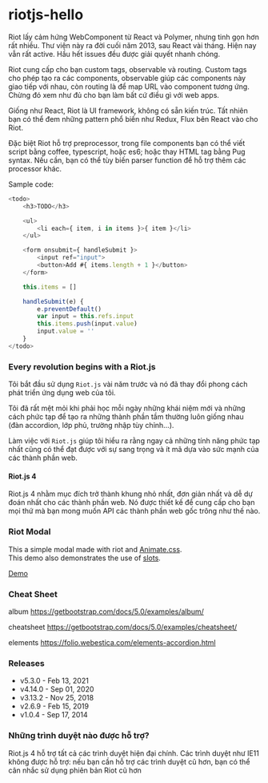 # riotjs-hello

Riot lấy cảm hứng WebComponent từ React và Polymer, nhưng tinh gọn hơn rất nhiều. Thư viện này ra đời cuối năm 2013, sau React vài tháng. Hiện nay vẫn rất active. Hầu hết issues đều được giải quyết nhanh chóng.

Riot cung cấp cho bạn custom tags, observable và routing. Custom tags cho phép tạo ra các components, observable giúp các components này giao tiếp với nhau, còn routing là để map URL vào component tương ứng. Chừng đó xem như đủ cho bạn làm bất cứ điều gì với web apps.

Giống như React, Riot là UI framework, không có sẵn kiến trúc. Tất nhiên bạn có thể đem những pattern phổ biến như Redux, Flux bên React vào cho Riot.

Đặc biệt Riot hỗ trợ preprocessor, trong file components bạn có thể viết script bằng coffee, typescript, hoặc es6; hoặc thay HTML tag bằng Pug syntax. Nếu cần, bạn có thể tùy biến parser function để hỗ trợ thêm các processor khác.

Sample code:
```js
<todo>
	<h3>TODO</h3>

	<ul>
		<li each={ item, i in items }>{ item }</li>
	</ul>

	<form onsubmit={ handleSubmit }>
		<input ref="input">
		<button>Add #{ items.length + 1 }</button>
	</form>

	this.items = []

	handleSubmit(e) {
		e.preventDefault()
		var input = this.refs.input
		this.items.push(input.value)
		input.value = ''
	}
</todo>
```

### Every revolution begins with a Riot.js

Tôi bắt đầu sử dụng `Riot.js` vài năm trước và nó đã thay đổi phong cách phát triển ứng dụng web của tôi.

Tôi đã rất mệt mỏi khi phải học mỗi ngày những khái niệm mới và những cách phức tạp để tạo ra những thành phần tầm thường luôn giống nhau (đàn accordion, lớp phủ, trường nhập tùy chỉnh…).

Làm việc với `Riot.js` giúp tôi hiểu ra rằng ngay cả những tính năng phức tạp nhất cũng có thể đạt được với sự sang trọng và ít mã dựa vào sức mạnh của các thành phần web.

#### Riot.js 4

Riot.js 4 nhằm mục đích trở thành khung nhỏ nhất, đơn giản nhất và dễ dự đoán nhất cho các thành phần web. Nó được thiết kế để cung cấp cho bạn mọi thứ mà bạn mong muốn API các thành phần web gốc trông như thế nào. 


### Riot Modal

This a simple modal made with riot and [Animate.css](https://daneden.github.io/animate.css/).  
This demo also demonstrates the use of [slots](https://riot.js.org/documentation/#slots).

[Demo](https://riot.js.org/examples/plunker/?app=modal)


### Cheat Sheet
album
https://getbootstrap.com/docs/5.0/examples/album/

cheatsheet
https://getbootstrap.com/docs/5.0/examples/cheatsheet/

elements
https://folio.webestica.com/elements-accordion.html


### Releases
- v5.3.0  - Feb 13, 2021
- v4.14.0 - Sep 01, 2020
- v3.13.2 - Nov 25, 2018
- v2.6.9  - Feb 15, 2019
- v1.0.4  - Sep 17, 2014


### Những trình duyệt nào được hỗ trợ?

Riot.js 4 hỗ trợ tất cả các trình duyệt hiện đại chính. Các trình duyệt như IE11 không được hỗ trợ: nếu bạn cần hỗ trợ các trình duyệt cũ hơn, bạn có thể cân nhắc sử dụng phiên bản Riot cũ hơn